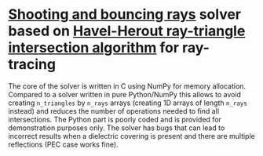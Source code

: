 # [Shooting and bouncing rays](https://en.wikipedia.org/wiki/Shooting_and_bouncing_rays) solver based on [Havel-Herout ray-triangle intersection algorithm](https://www.researchgate.net/publication/41910471_Yet_Faster_Ray-Triangle_Intersection_Using_SSE4) for ray-tracing

The core of the solver is written in C using NumPy for memory allocation. Compared to a solver written in pure Python/NumPy this allows to avoid creating `n_triangles` by `n_rays` arrays (creating  1D arrays of length `n_rays` instead) and reduces the number of operations needed to find all intersections. The Python part is poorly coded and is provided for demonstration purposes only. The solver has bugs that can lead to incorrect results when a dielectric covering is present and there are multiple reflections (PEC case works fine).
